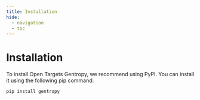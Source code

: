 ```yaml
---
title: Installation
hide:
  - navigation
  - toc
---
```


# Installation

To install Open Targets Gentropy, we recommend using PyPI. You can install it using the following pip command:

```
pip install gentropy
```
